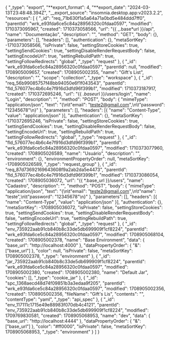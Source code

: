 {
"_type": "export",
"**export_format": 4,
"**export_date": "2024-03-13T23:48:48.394Z",
"\_\_export_source": "insomnia.desktop.app:v2023.2.2",
"resources": [
{
"\_id": "req_71b630f1a5a64a71a0bd5e484ddd7ff0",
"parentId": "wrk_e93fda6ce5c84a28956320c0fdaa0597",
"modified": 1710373095967,
"created": 1710373058566,
"url": "{{ _.base*url }}/api",
"name": "Documentação",
"description": "",
"method": "GET",
"body": {},
"parameters": [],
"headers": [],
"authentication": {},
"metaSortKey": -1710373058566,
"isPrivate": false,
"settingStoreCookies": true,
"settingSendCookies": true,
"settingDisableRenderRequestBody": false,
"settingEncodeUrl": true,
"settingRebuildPath": true,
"settingFollowRedirects": "global",
"\_type": "request"
},
{
"\_id": "wrk_e93fda6ce5c84a28956320c0fdaa0597",
"parentId": null,
"modified": 1708905009657,
"created": 1708905002355,
"name": "Gift's List",
"description": "",
"scope": "collection",
"\_type": "workspace"
},
{
"\_id": "req_56b99085757f48bb94050e6f1f043543",
"parentId": "fld_576077ec4b6c4e7f916d3dfd96f399b1",
"modified": 1710373187917,
"created": 1710372695246,
"url": "{{ *.base*url }}/users/login",
"name": "Login",
"description": "",
"method": "POST",
"body": {
"mimeType": "application/json",
"text": "{\n\t\"email\": \"teste2@gmail.com\",\n\t\"password\": \"12345678\"\n}"
},
"parameters": [],
"headers": [{ "name": "Content-Type", "value": "application/json" }],
"authentication": {},
"metaSortKey": -1710372695246,
"isPrivate": false,
"settingStoreCookies": true,
"settingSendCookies": true,
"settingDisableRenderRequestBody": false,
"settingEncodeUrl": true,
"settingRebuildPath": true,
"settingFollowRedirects": "global",
"\_type": "request"
},
{
"\_id": "fld_576077ec4b6c4e7f916d3dfd96f399b1",
"parentId": "wrk_e93fda6ce5c84a28956320c0fdaa0597",
"modified": 1710373077960,
"created": 1708905026589,
"name": "Usuário",
"description": "",
"environment": {},
"environmentPropertyOrder": null,
"metaSortKey": -1708905026589,
"\_type": "request_group"
},
{
"\_id": "req_87d73692169643608f9a2ab2da5e4473",
"parentId": "fld_576077ec4b6c4e7f916d3dfd96f399b1",
"modified": 1710373086054,
"created": 1708905036072,
"url": "{{ *.base_url }}/users",
"name": "Cadastro",
"description": "",
"method": "POST",
"body": {
"mimeType": "application/json",
"text": "{\n\t\"email\": \"teste2@gmail.com\",\n\t\"name\": \"teste\",\n\t\"password\": \"12345678\"\n}"
},
"parameters": [],
"headers": [{ "name": "Content-Type", "value": "application/json" }],
"authentication": {},
"metaSortKey": -1708905036072,
"isPrivate": false,
"settingStoreCookies": true,
"settingSendCookies": true,
"settingDisableRenderRequestBody": false,
"settingEncodeUrl": true,
"settingRebuildPath": true,
"settingFollowRedirects": "global",
"\_type": "request"
},
{
"\_id": "env_735922aab91cb840b8c33de5db699909f1cf8224",
"parentId": "wrk_e93fda6ce5c84a28956320c0fdaa0597",
"modified": 1708905068104,
"created": 1708905002378,
"name": "Base Environment",
"data": { "base_url": "http://localhost:4000" },
"dataPropertyOrder": { "&": ["base_url"] },
"color": null,
"isPrivate": false,
"metaSortKey": 1708905002378,
"\_type": "environment"
},
{
"\_id": "jar_735922aab91cb840b8c33de5db699909f1cf8224",
"parentId": "wrk_e93fda6ce5c84a28956320c0fdaa0597",
"modified": 1708905002380,
"created": 1708905002380,
"name": "Default Jar",
"cookies": [],
"\_type": "cookie_jar"
},
{
"\_id": "spc_1368aecd48d74f09851b3a3edaa9f205",
"parentId": "wrk_e93fda6ce5c84a28956320c0fdaa0597",
"modified": 1708905002356,
"created": 1708905002356,
"fileName": "Gift's Lis",
"contents": "",
"contentType": "yaml",
"\_type": "api_spec"
},
{
"\_id": "env_117111c1715e49e88983f070db4c4121",
"parentId": "env_735922aab91cb840b8c33de5db699909f1cf8224",
"modified": 1709769830581,
"created": 1708905068953,
"name": "dev",
"data": { "base_url": "http://localhost:4444" },
"dataPropertyOrder": { "&": ["base_url"] },
"color": "#ff0000",
"isPrivate": false,
"metaSortKey": 1708905068953,
"\_type": "environment"
}
]
}
